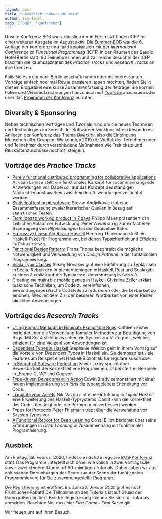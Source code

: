```yaml
---
layout: post
title: "Rückblick Sommer-BOB 2019"
author: tim-digel
tags: ["BOB", "Konferenz"]
---
```


Unsere Konferenz BOB war anlässlich der in Berlin stattfinden ICFP mit einer weiteren Ausgabe im August aktiv. Die [Summer-BOB](https://bobkonf.de/2019-summer/) war die 6. Auflage der Konferenz und fand kolokalisiert mit der _International Conference on Functional Programming_ (ICFP) in den Räumen des Sandic Hotel Berlin statt. 80 Teilnehmerinnen und zahlreiche Besucher der ICFP brachten die Raumkapzitäten des _Practice Tracks_ und _Research Tracks_ an ihre Grenzen.

<!-- more start -->

Falls Sie es nicht nach Berlin geschafft haben oder
die interessanten Vorträge einfach nochmal Revue passieren lassen
möchten, finden Sie in diesem Blogartikel eine kurze Zusammenfassung
der Beiträge. Sie können Folien und Videoaufzeichnungen hierzu auch auf
[YouTube](https://www.youtube.com/channel/UC2svxmX1Bfyaln2bs9ZsyGA) anschauen oder über das
[Programm der Konferenz](https://bobkonf.de/2019-summer/program.html) aufrufen.

Diversity & Sponsoring
---------

Neben technischen Vorträgen und Tutorials rund um die neuen Techniken und Technologien im Bereich der Softwareentwicklung ist ein besonderes Anliegen der Konferenz das Thema _Diversity_, also die Einbindung Menschen aller Gruppen. Wir konnten 2019 die Vielfalt der Teilnehmerinnen und Teilnehmer durch verschiedene Maßnahmen wie
Freitickets und Reiskostenzuschüsse nochmal steigern.

Vorträge des _Practice Tracks_
--------

* [Purely functional distributed programming for collaborative applications](https://bobkonf.de/2019-summer/leijnse.html) Adriaan Leijnse stellt ein funktionales Konzept für zusammenhängende Anwendungen vor. Dabei soll auf das Konzept des ständigen Nachrichtenaustausches zwischen den Anwendungen verzichtet werden.
* [Statistical testing of software](https://bobkonf.de/2019-summer/andjelkovic.html) Stevan Andjelkovic gibt eine Zusammenfassung zweier literarischer Quellen in Bezug auf statistisches Testen.
* [From idea to working product in 7 days](https://bobkonf.de/2019-summer/maier.html) Philipp Maier präsentiert den zeitlichen Ablauf der Entwicklung seiner Anwendung zur einfacheren Beantragung von _Hilfeleistungen_ bei der Deutschen Bahn.
* [Expressive Linear Algebra in Haskell](https://bobkonf.de/2019-summer/thielemann.html) Henning Thielemann stellt ein Haskell-Paket für Programme vor, bei denen Typsicherheit und Effizienz im Fokus stehen.
* [Functional Design Patterns](https://bobkonf.de/2019-summer/thoma.html) Franz Thoma beschreibt die mögliche Notwendigkeit und Verwendung von _Design Patterns_ in der funktionalen Programmierung.
* [Scala Type Classes](https://bobkonf.de/2019-summer/novakov.html) Alexey Novakov gibt eine Einführung zu Typklassen in Scala. Neben den Implementierungen in Haskell, Rust und Scala gibt er einen Ausblick auf die Typklassen-Unterstützung in Scala 3. 
* [Creating maintainable mobile games in Haskell](https://bobkonf.de/2019-summer/zeller.html) Christina Zeller erklärt praktische Techniken, um Code zu vereinfachen, anwendungsspezifische Codeteile zu reduzieren oder die Lesbarkeit zu erhöhen. Alles mit dem Ziel der besseren Wartbarkeit von einer Reiher ähnlicher Anwendungen.

Vorträge des _Research Tracks_
--------

* [Using Formal Methods to Eliminate Exploitable Bugs](https://bobkonf.de/2019-summer/fisher.html) Kathleen Fisher berichtet über die Verwendung formaler Methoden zur Beseitigung von Bugs. Mit _SeL4_ steht inzwischen ein System zur Verfügung, welches effizient für eine Vielzahl von Anwendungen ist.
* [Dependent Types in Haskell](https://bobkonf.de/2019-summer/weirich.html) Stephanie Weirich geht in ihrem Vortrag auf die Vorteile von _Dependent Types_ in Haskell ein. Sie demonstriert viele Features am Beispiel einer Haskell-Bibliothek für reguläre Ausdrücke.
* [In Search of Software Perfection](https://bobkonf.de/2019-summer/leroy.html) Xavier Leroy spricht über Beweisbarkeit der Korrektheit von Programmen. Dabei stellt er Beispiele in _Frame-C, _WP_ und _Coq_ vor.
* [Type-driven Development in Action](https://bobkonf.de/2019-summer/brady.html) Edwin Brady demonstriert mit einer neuen Implementierung von _Idris_ die typengeleitete Entstehung von Code.
* [Liquidate your Assets](https://bobkonf.de/2019-summer/vazou.html) Niki Vazou gibt eine Einführung in _Liquid Haskell_, eine Erweiterung des Haskell-Typsystems. Damit kann die Korrektheit des Codes bestätigt oder die Performance verbessert werden.
* [Types for Protocols](https://bobkonf.de/2019-summer/thiemann.html) Peter Thiemann trägt über die Verwendung von _Session Types_ vor. 
* [A Functional Reboot for Deep Learning](https://bobkonf.de/2019-summer/elliott.html) Conal Elliott berichtet über seine
Erfahrungen in _Deep Learning_ in Zusammenhang mit funktionaler Programmierung.


Ausblick
--------

Am Freitag, 28. Februar 2020, findet die nächste reguläre [BOB-Konferenz](https://bobkonf.de/2020/) statt. Das Programm unterteilt sich dabei wie üblich in zwei Vortragssäle sowie zwei kleinere Räume mit 90-minütigen Tutorials. Dabei haben wir aus zahlreichen Einreichungen das Beste aus der Szene der funktionalen Programmierung für Sie zusammengestellt: [Programm](https://bobkonf.de/2020/de/program.html).

Die [Registrierung](https://bobkonf.de/2020/registration.html) ist eröffnet. Bis zum *20. Januar 2020* gibt es noch Frühbucher-Rabatt! Die Teilnahme an den Tutorials ist auf Grund der Raumgrößen limitiert. Bei der Registrierung können Sie sich für Tutorials anmelden. Beachten Sie, dass hier _First Come - First Serve_ gilt.

Wir freuen uns auf Ihren Besuch.

